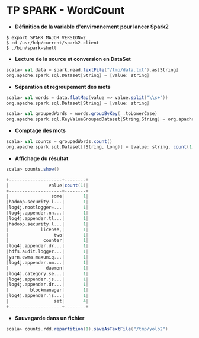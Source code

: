 # TP SPARK - WordCount


* __Définition de la variable d'environnement pour lancer Spark2__
```
$ export SPARK_MAJOR_VERSION=2
$ cd /usr/hdp/current/spark2-client
$ ./bin/spark-shell
```

* __Lecture de la source et conversion en DataSet__
```scala
scala> val data = spark.read.textFile("/tmp/data.txt").as[String]
org.apache.spark.sql.Dataset[String] = [value: string]
```

* __Séparation et regroupement des mots__
```scala
scala> val words = data.flatMap(value => value.split("\\s+"))
org.apache.spark.sql.Dataset[String] = [value: string]

scala> val groupedWords = words.groupByKey(_.toLowerCase)
org.apache.spark.sql.KeyValueGroupedDataset[String,String] = org.apache.spark.sql.KeyValueGroupedDataset@a175266
```

* __Comptage des mots__
```scala
scala> val counts = groupedWords.count()
org.apache.spark.sql.Dataset[(String, Long)] = [value: string, count(1): bigint]
```

* __Affichage du résultat__
```scala
scala> counts.show()

+--------------------+--------+
|               value|count(1)|
+--------------------+--------+
|                some|       1|
|hadoop.security.l...|       1|
|log4j.rootlogger=...|       1|
|log4j.appender.nn...|       1|
|log4j.appender.tl...|       1|
|hadoop.security.l...|       1|
|            license,|       1|
|                 two|       1|
|             counter|       1|
|log4j.appender.dr...|       1|
|hdfs.audit.logger...|       1|
|yarn.ewma.maxuniq...|       1|
|log4j.appender.nm...|       1|
|              daemon|       1|
|log4j.category.se...|       1|
|log4j.appender.js...|       1|
|log4j.appender.dr...|       1|
|        blockmanager|       1|
|log4j.appender.js...|       1|
|                 set|       4|
+--------------------+--------+
```

* __Sauvegarde dans un fichier__
```scala
scala> counts.rdd.repartition(1).saveAsTextFile("/tmp/yolo2")
```
